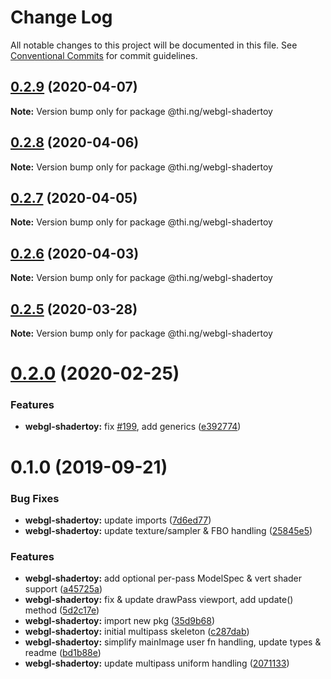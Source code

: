 # Change Log

All notable changes to this project will be documented in this file.
See [Conventional Commits](https://conventionalcommits.org) for commit guidelines.

## [0.2.9](https://github.com/thi-ng/umbrella/compare/@thi.ng/webgl-shadertoy@0.2.8...@thi.ng/webgl-shadertoy@0.2.9) (2020-04-07)

**Note:** Version bump only for package @thi.ng/webgl-shadertoy





## [0.2.8](https://github.com/thi-ng/umbrella/compare/@thi.ng/webgl-shadertoy@0.2.7...@thi.ng/webgl-shadertoy@0.2.8) (2020-04-06)

**Note:** Version bump only for package @thi.ng/webgl-shadertoy





## [0.2.7](https://github.com/thi-ng/umbrella/compare/@thi.ng/webgl-shadertoy@0.2.6...@thi.ng/webgl-shadertoy@0.2.7) (2020-04-05)

**Note:** Version bump only for package @thi.ng/webgl-shadertoy





## [0.2.6](https://github.com/thi-ng/umbrella/compare/@thi.ng/webgl-shadertoy@0.2.5...@thi.ng/webgl-shadertoy@0.2.6) (2020-04-03)

**Note:** Version bump only for package @thi.ng/webgl-shadertoy





## [0.2.5](https://github.com/thi-ng/umbrella/compare/@thi.ng/webgl-shadertoy@0.2.4...@thi.ng/webgl-shadertoy@0.2.5) (2020-03-28)

**Note:** Version bump only for package @thi.ng/webgl-shadertoy





# [0.2.0](https://github.com/thi-ng/umbrella/compare/@thi.ng/webgl-shadertoy@0.1.4...@thi.ng/webgl-shadertoy@0.2.0) (2020-02-25)


### Features

* **webgl-shadertoy:** fix [#199](https://github.com/thi-ng/umbrella/issues/199), add generics ([e392774](https://github.com/thi-ng/umbrella/commit/e392774945e4d29f145dba2fd17f99919b2c5fd5))





# 0.1.0 (2019-09-21)

### Bug Fixes

* **webgl-shadertoy:** update imports ([7d6ed77](https://github.com/thi-ng/umbrella/commit/7d6ed77))
* **webgl-shadertoy:** update texture/sampler & FBO handling ([25845e5](https://github.com/thi-ng/umbrella/commit/25845e5))

### Features

* **webgl-shadertoy:** add optional per-pass ModelSpec & vert shader support ([a45725a](https://github.com/thi-ng/umbrella/commit/a45725a))
* **webgl-shadertoy:** fix & update drawPass viewport, add update() method ([5d2c17e](https://github.com/thi-ng/umbrella/commit/5d2c17e))
* **webgl-shadertoy:** import new pkg ([35d9b68](https://github.com/thi-ng/umbrella/commit/35d9b68))
* **webgl-shadertoy:** initial multipass skeleton ([c287dab](https://github.com/thi-ng/umbrella/commit/c287dab))
* **webgl-shadertoy:** simplify mainImage user fn handling, update types & readme ([bd1b88e](https://github.com/thi-ng/umbrella/commit/bd1b88e))
* **webgl-shadertoy:** update multipass uniform handling ([2071133](https://github.com/thi-ng/umbrella/commit/2071133))
